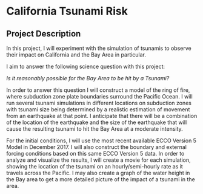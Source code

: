 # California Tsunami Risk

## Project Description

In this project, I will experiment with the simulation of tsunamis to observe their impact on California and the Bay Area in particular.

I aim to answer the following science question with this project:

*Is it reasonably possible for the Bay Area to be hit by a Tsunami?*

In order to answer this question I will construct a model of the ring of fire, where subduction zone plate boundaries surround the Pacific Ocean. I will run several tsunami simulations in different locations on subduction zones with tsunami size being determined by a realistic estimation of movement from an earthquake at that point. I anticipate that there will be a combination of the location of the earthquake and the size of the earthquake that will cause the resulting tsunami to hit the Bay Area at a moderate intensity. 

For the initial conditions, I will use the most recent available ECCO Version 5 Model in December 2017. I will also construct the boundary and external forcing conditions based on this same ECCO Version 5 data. In order to analyze and visualize the results, I will create a movie for each simulation, showing the location of the tsunami on an hourly/semi-hourly rate as it travels across the Pacific. I may also create a graph of the water height in the Bay area to get a more detailed picture of the impact of a tsunami in the area.
